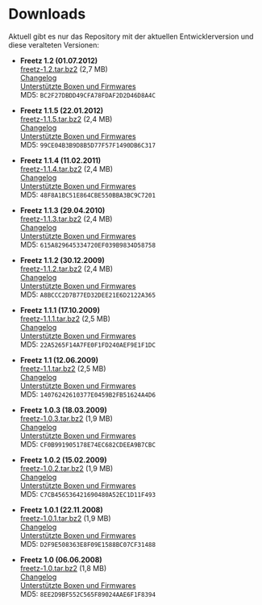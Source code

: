 # Downloads

Aktuell gibt es nur das Repository mit der aktuellen Entwicklerversion und diese veralteten Versionen:

 * **Freetz 1.2 (01.07.2012)**\
   [freetz-1.2.tar.bz2](https://trac.boxmatrix.info/freetz-ng/downloads/freetz-1.2.tar.bz2 "freetz-1.2.tar.bz2 (2.7 MB)") (2,7 MB)\
   [Changelog](https://trac.boxmatrix.info/freetz-ng/browser/freetz-ng/tags/freetz-1.2/CHANGELOG)\
   [Unterstützte Boxen und Firmwares](https://trac.boxmatrix.info/freetz-ng/browser/freetz-ng/tags/freetz-1.2/FIRMWARES)\
   MD5: `BC2F27DBDD49CFA78FDAF2D2D46D8A4C`

 * **Freetz 1.1.5 (22.01.2012)**\
   [freetz-1.1.5.tar.bz2](https://trac.boxmatrix.info/freetz-ng/downloads/freetz-1.1.5.tar.bz2 "freetz-1.1.5.tar.bz2 (2.5 MB)") (2,4 MB)\
   [Changelog](https://trac.boxmatrix.info/freetz-ng/browser/freetz-ng/tags/freetz-1.1.5/CHANGELOG)\
   [Unterstützte Boxen und Firmwares](https://trac.boxmatrix.info/freetz-ng/browser/freetz-ng/tags/freetz-1.1.5/FIRMWARES)\
   MD5: `99CE04B3B9D8B5D77F57F1490DB6C317`

 * **Freetz 1.1.4 (11.02.2011)**\
   [freetz-1.1.4.tar.bz2](https://trac.boxmatrix.info/freetz-ng/downloads/freetz-1.1.4.tar.bz2 "freetz-1.1.4.tar.bz2 (2.5 MB)") (2,4 MB)\
   [Changelog](https://trac.boxmatrix.info/freetz-ng/browser/freetz-ng/tags/freetz-1.1.4/CHANGELOG)\
   [Unterstützte Boxen und Firmwares](https://trac.boxmatrix.info/freetz-ng/browser/freetz-ng/tags/freetz-1.1.4/FIRMWARES)\
   MD5: `48F8A1BC51E864CBE550BBA3BC9C7201`

 * **Freetz 1.1.3 (29.04.2010)**\
   [freetz-1.1.3.tar.bz2](https://trac.boxmatrix.info/freetz-ng/downloads/freetz-1.1.3.tar.bz2 "freetz-1.1.3.tar.bz2 (2.4 MB)") (2,4 MB)\
   [Changelog](https://trac.boxmatrix.info/freetz-ng/browser/freetz-ng/tags/freetz-1.1.3/CHANGELOG)\
   [Unterstützte Boxen und Firmwares](https://trac.boxmatrix.info/freetz-ng/browser/freetz-ng/tags/freetz-1.1.3/FIRMWARES)\
   MD5: `615A829645334720EF039B9834D58758`

 * **Freetz 1.1.2 (30.12.2009)**\
   [freetz-1.1.2.tar.bz2](https://trac.boxmatrix.info/freetz-ng/downloads/freetz-1.1.2.tar.bz2 "freetz-1.1.2.tar.bz2 (2.4 MB)") (2,4 MB)\
   [Changelog](https://trac.boxmatrix.info/freetz-ng/browser/freetz-ng/tags/freetz-1.1.2/CHANGELOG)\
   [Unterstützte Boxen und Firmwares](https://trac.boxmatrix.info/freetz-ng/browser/freetz-ng/tags/freetz-1.1.2/FIRMWARES)\
   MD5: `A8BCCC2D7B77ED32DEE21E6D2122A365`

 * **Freetz 1.1.1 (17.10.2009)**\
   [freetz-1.1.1.tar.bz2](https://trac.boxmatrix.info/freetz-ng/downloads/freetz-1.1.1.tar.bz2 "freetz-1.1.1.tar.bz2 (2.4 MB)") (2,5 MB)\
   [Changelog](https://trac.boxmatrix.info/freetz-ng/browser/freetz-ng/tags/freetz-1.1.1/CHANGELOG)\
   [Unterstützte Boxen und Firmwares](https://trac.boxmatrix.info/freetz-ng/browser/freetz-ng/tags/freetz-1.1.1/FIRMWARES)\
   MD5: `22A5265F14A7FE0F1FD240AEF9E1F1DC`

 * **Freetz 1.1 (12.06.2009)**\
   [freetz-1.1.tar.bz2](https://trac.boxmatrix.info/freetz-ng/downloads/freetz-1.1.tar.bz2 "freetz-1.1.tar.bz2 (2.4 MB)") (2,5 MB)\
   [Changelog](https://trac.boxmatrix.info/freetz-ng/browser/freetz-ng/tags/freetz-1.1/CHANGELOG)\
   [Unterstützte Boxen und Firmwares](https://trac.boxmatrix.info/freetz-ng/browser/freetz-ng/tags/freetz-1.1/FIRMWARES)\
   MD5: `14076242610377E0459B2FB51624A4D6`

 * **Freetz 1.0.3 (18.03.2009)**\
   [freetz-1.0.3.tar.bz2](https://trac.boxmatrix.info/freetz-ng/downloads/freetz-1.0.3.tar.bz2 "freetz-1.0.3.tar.bz2 (1.9 MB)") (1,9 MB)\
   [Changelog](https://trac.boxmatrix.info/freetz-ng/browser/freetz-ng/tags/freetz-1.0.3/CHANGELOG)\
   [Unterstützte Boxen und Firmwares](https://trac.boxmatrix.info/freetz-ng/browser/freetz-ng/tags/freetz-1.0.3/FIRMWARES)\
   MD5: `CF0B991905178E74EC682CDEEA9B7CBC`

 * **Freetz 1.0.2 (15.02.2009)**\
   [freetz-1.0.2.tar.bz2](https://trac.boxmatrix.info/freetz-ng/downloads/freetz-1.0.2.tar.bz2 "freetz-1.0.2.tar.bz2 (1.9 MB)") (1,9 MB)\
   [Changelog](https://trac.boxmatrix.info/freetz-ng/browser/freetz-ng/tags/freetz-1.0.2/CHANGELOG)\
   [Unterstützte Boxen und Firmwares](https://trac.boxmatrix.info/freetz-ng/browser/freetz-ng/tags/freetz-1.0.2/FIRMWARES)\
   MD5: `C7CB456536421690480A52EC1D11F493`

 * **Freetz 1.0.1 (22.11.2008)**\
   [freetz-1.0.1.tar.bz2](https://trac.boxmatrix.info/freetz-ng/downloads/freetz-1.0.1.tar.bz2 "freetz-1.0.1.tar.bz2 (1.9 MB)") (1,9 MB)\
   [Changelog](https://trac.boxmatrix.info/freetz-ng/browser/freetz-ng/tags/freetz-1.0.1/CHANGELOG)\
   [Unterstützte Boxen und Firmwares](https://trac.boxmatrix.info/freetz-ng/browser/freetz-ng/tags/freetz-1.0.1/FIRMWARES)\
   MD5: `D2F9E508363E8F09E1588BC07CF31488`

 * **Freetz 1.0 (06.06.2008)**\
   [freetz-1.0.tar.bz2](https://trac.boxmatrix.info/freetz-ng/downloads/freetz-1.0.tar.bz2 "freetz-1.0.tar.bz2 (1.8 MB)") (1,8 MB)\
   [Changelog](https://trac.boxmatrix.info/freetz-ng/browser/freetz-ng/tags/freetz-1.0/CHANGELOG)\
   [Unterstützte Boxen und Firmwares](https://trac.boxmatrix.info/freetz-ng/browser/freetz-ng/tags/freetz-1.0/FIRMWARES)\
   MD5: `8EE2D9BF552C565F89024AAE6F1F8394`


